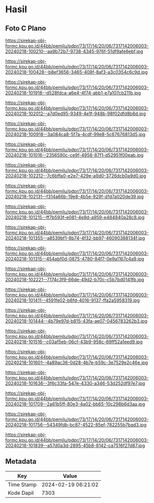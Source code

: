 # Hasil

## Foto C Plano

https://sirekap-obj-formc.kpu.go.id/44bb/pemilu/pdpr/73/17/14/20/06/7317142006003-20240218-100210--aa9b72b7-9738-4345-976f-51df9afe6ebf.jpg

https://sirekap-obj-formc.kpu.go.id/44bb/pemilu/pdpr/73/17/14/20/06/7317142006003-20240218-100428--b8ef3656-3465-408f-8af3-a3c0354c6c9d.jpg

https://sirekap-obj-formc.kpu.go.id/44bb/pemilu/pdpr/73/17/14/20/06/7317142006003-20240218-101918--d528fdca-a6e4-4f74-abb1-e7a107cb211b.jpg

https://sirekap-obj-formc.kpu.go.id/44bb/pemilu/pdpr/73/17/14/20/06/7317142006003-20240218-102012--a7d0ed95-9349-4e1f-948b-98f02dfd8b6d.jpg

https://sirekap-obj-formc.kpu.go.id/44bb/pemilu/pdpr/73/17/14/20/06/7317142006003-20240218-100918--3a084ca8-5f7a-4cdf-99e8-5c67676813d5.jpg

https://sirekap-obj-formc.kpu.go.id/44bb/pemilu/pdpr/73/17/14/20/06/7317142006003-20240218-101016--2356590c-ce9f-4958-87f1-d52951f00eab.jpg

https://sirekap-obj-formc.kpu.go.id/44bb/pemilu/pdpr/73/17/14/20/06/7317142006003-20240218-102212--7c6bffa0-e2e7-429e-a9d0-3726dcb0a9d0.jpg

https://sirekap-obj-formc.kpu.go.id/44bb/pemilu/pdpr/73/17/14/20/06/7317142006003-20240218-102131--f314a66b-19e8-4b5e-929f-d1d7a020de39.jpg

https://sirekap-obj-formc.kpu.go.id/44bb/pemilu/pdpr/73/17/14/20/06/7317142006003-20240218-101215--ff7b593f-e081-4e8d-a959-e484840a28c8.jpg

https://sirekap-obj-formc.kpu.go.id/44bb/pemilu/pdpr/73/17/14/20/06/7317142006003-20240218-101355--a8539bf1-8b74-4f32-bb97-46090388134f.jpg

https://sirekap-obj-formc.kpu.go.id/44bb/pemilu/pdpr/73/17/14/20/06/7317142006003-20240218-101315--454abf0d-0875-4780-84f7-0e9a1167c4a9.jpg

https://sirekap-obj-formc.kpu.go.id/44bb/pemilu/pdpr/73/17/14/20/06/7317142006003-20240218-102221--7174c3f9-66de-49d2-b70c-c5b7bd0141fb.jpg

https://sirekap-obj-formc.kpu.go.id/44bb/pemilu/pdpr/73/17/14/20/06/7317142006003-20240218-101411--4591fe02-b6fd-4016-9137-ffa2a5958319.jpg

https://sirekap-obj-formc.kpu.go.id/44bb/pemilu/pdpr/73/17/14/20/06/7317142006003-20240218-101444--4b79e97d-b815-43fa-ae07-0456783262b3.jpg

https://sirekap-obj-formc.kpu.go.id/44bb/pemilu/pdpr/73/17/14/20/06/7317142006003-20240218-101516--c03af5eb-06cf-43b9-958c-69ff52a1eed9.jpg

https://sirekap-obj-formc.kpu.go.id/44bb/pemilu/pdpr/73/17/14/20/06/7317142006003-20240218-101601--4a89ac36-0d28-4b7e-b59c-3e7529e2c46e.jpg

https://sirekap-obj-formc.kpu.go.id/44bb/pemilu/pdpr/73/17/14/20/06/7317142006003-20240218-101636--3f6c33fa-547e-4330-a346-53d252df97e7.jpg

https://sirekap-obj-formc.kpu.go.id/44bb/pemilu/pdpr/73/17/14/20/06/7317142006003-20240218-101709--2a61b5ff-80e3-4a02-bb65-10c298b6d3aa.jpg

https://sirekap-obj-formc.kpu.go.id/44bb/pemilu/pdpr/73/17/14/20/06/7317142006003-20240218-101756--54349fdb-bc87-4522-85ef-782255b7bad3.jpg

https://sirekap-obj-formc.kpu.go.id/44bb/pemilu/pdpr/73/17/14/20/06/7317142006003-20240218-101839--a57d0a3d-2895-45b8-8142-ca7516f27d87.jpg


## Metadata

| Key        | Value               |
| ---------- | ------------------- |
| Time Stamp | 2024-02-19 06:21:02 |
| Kode Dapil | 7303                |



